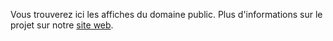 Vous trouverez ici les affiches du domaine public. Plus d'informations sur le projet sur notre [site web](https://asunticias-19.github.io).
